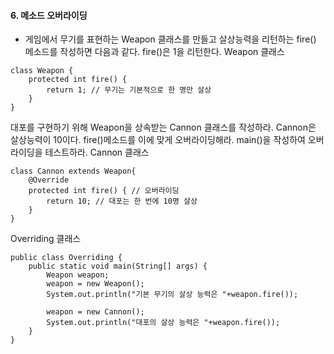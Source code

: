 #### 6. 메소드 오버라이딩
- 게임에서 무기를 표현하는 Weapon 클래스를 만들고 살상능력을 리턴하는 fire() 메소드를 작성하면 다음과 같다. fire()은 1을 리턴한다.
Weapon 클래스
```
class Weapon {
	protected int fire() {
		return 1; // 무기는 기본적으로 한 명만 살상
	}
}
```
대포를 구현하기 위해 Weapon을 상속받는 Cannon 클래스를 작성하라. Cannon은 살상능력이 10이다. fire()메소드를 이에 맞게 오버라이딩해라. main()을 작성하여 오버라이딩을 테스트하라.
Cannon 클래스
```
class Cannon extends Weapon{
	@Override
	protected int fire() { // 오버라이딩
		return 10; // 대포는 한 번에 10명 살상
	}
}
```
Overriding 클래스
```
public class Overriding {
	public static void main(String[] args) {
		Weapon weapon;
		weapon = new Weapon();
		System.out.println("기본 무기의 살상 능력은 "+weapon.fire());
		
		weapon = new Cannon();
		System.out.println("대포의 살상 능력은 "+weapon.fire());
	}
}
```
